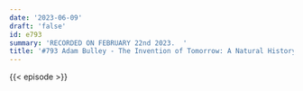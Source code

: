 ```yaml
---
date: '2023-06-09'
draft: 'false'
id: e793
summary: 'RECORDED ON FEBRUARY 22nd 2023.  '
title: '#793 Adam Bulley - The Invention of Tomorrow: A Natural History of Foresight'
---
```

{{< episode >}}
